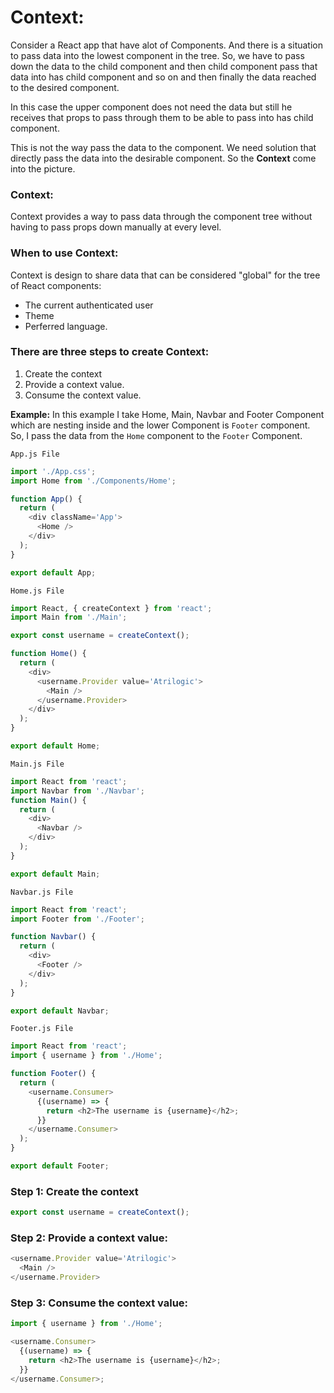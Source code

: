 # **Context:**

Consider a React app that have alot of Components. And there is a situation to pass data into the lowest component in the tree. So, we have to pass down the data to the child component and then child component pass that data into has child component and so on and then finally the data reached to the desired component.

In this case the upper component does not need the data but still he receives that props to pass through them to be able to pass into has child component.

This is not the way pass the data to the component. We need solution that directly pass the data into the desirable component. So the **Context** come into the picture.

### **Context:**

Context provides a way to pass data through the component tree without having to pass props down manually at every level.

### **When to use Context:**

Context is design to share data that can be considered "global" for the tree of React components:

- The current authenticated user
- Theme
- Perferred language.

### **There are three steps to create Context:**

1. Create the context
2. Provide a context value.
3. Consume the context value.

**Example:**
In this example I take Home, Main, Navbar and Footer Component which are nesting inside and the lower Component is `Footer` component. So, I pass the data from the `Home` component to the `Footer` Component.

`App.js File`

```javascript
import './App.css';
import Home from './Components/Home';

function App() {
  return (
    <div className='App'>
      <Home />
    </div>
  );
}

export default App;
```

`Home.js File`

```javascript
import React, { createContext } from 'react';
import Main from './Main';

export const username = createContext();

function Home() {
  return (
    <div>
      <username.Provider value='Atrilogic'>
        <Main />
      </username.Provider>
    </div>
  );
}

export default Home;
```

`Main.js File`

```javascript
import React from 'react';
import Navbar from './Navbar';
function Main() {
  return (
    <div>
      <Navbar />
    </div>
  );
}

export default Main;
```

`Navbar.js File`

```javascript
import React from 'react';
import Footer from './Footer';

function Navbar() {
  return (
    <div>
      <Footer />
    </div>
  );
}

export default Navbar;
```

`Footer.js File`

```javascript
import React from 'react';
import { username } from './Home';

function Footer() {
  return (
    <username.Consumer>
      {(username) => {
        return <h2>The username is {username}</h2>;
      }}
    </username.Consumer>
  );
}

export default Footer;
```

### Step 1: Create the context

```javascript
export const username = createContext();
```

### Step 2: Provide a context value:

```javascript
<username.Provider value='Atrilogic'>
  <Main />
</username.Provider>
```

### Step 3: Consume the context value:

```javascript
import { username } from './Home';

<username.Consumer>
  {(username) => {
    return <h2>The username is {username}</h2>;
  }}
</username.Consumer>;
```
